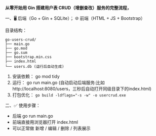 **从零开始用 Gin 搭建用户表 CRUD（增删查改）服务的完整流程，**

一、🖥 后端（Go + Gin + SQLite）； 🌐 前端（HTML + JS + Bootstrap）

目录结构：
```
go-users-crud/
├── main.go
├── go.mod
├── go.sum
├── bootstrap.min.css
├── index.html
└── users.db (运行后自动生成)
```

1. 安装依赖：  go mod tidy
2. 运行：  go run main.go   (自动启动后端服务:比如 http://localhost:8080/users，三秒后自动打开同级目录下的index.html)
3. 打包优化： `go build -ldflags="-s -w" -o usercrud.exe`

二、✅ 使用步骤：
- 后端 go run main.go
- 前端直接用浏览器打开 index.html
- 可以正常做 新增 / 编辑 / 删除 / 列表展示
